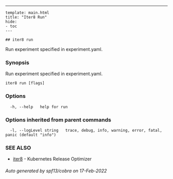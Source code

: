 ---
	template: main.html
	title: "Iter8 Run"
	hide:
	- toc
	---
	
	## iter8 run

Run experiment specified in experiment.yaml.

### Synopsis


Run experiment specified in experiment.yaml.

```
iter8 run [flags]
```

### Options

```
  -h, --help   help for run
```

### Options inherited from parent commands

```
  -l, --logLevel string   trace, debug, info, warning, error, fatal, panic (default "info")
```

### SEE ALSO

* [iter8](iter8.md)	 - Kubernetes Release Optimizer

###### Auto generated by spf13/cobra on 17-Feb-2022
